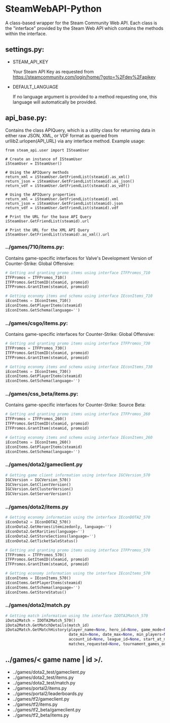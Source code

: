 SteamWebAPI-Python
==================

A class-based wrapper for the Steam Community Web API. Each class is the "interface" provided by the Steam Web API which contains the methods within the interface.

settings.py:
------------
* STEAM_API_KEY
  
  Your Steam API Key as requested from https://steamcommunity.com/login/home/?goto=%2Fdev%2Fapikey

* DEFAULT_LANGUAGE

  If no language argument is provided to a method requesting one, this language will automatically be provided.

api_base.py:
------------
Contains the class APIQuery, which is a utility class for returning data in either raw JSON, XML, or VDF format as queried from urllib2.urlopen(API_URL) via any interface method. Example usage:

    from steam_api.user import ISteamUser
    
    # Create an instance of ISteamUser
    iSteamUser = ISteamUser()

    # Using the APIQuery methods
    return_xml = iSteamUser.GetFriendList(steamid).as_xml()
    return_json = iSteamUser.GetFriendList(steamid).as_json()
    return_vdf = iSteamUser.GetFriendList(steamid).as_vdf()

    # Using the APIQuery properties
    return_xml = iSteamUser.GetFriendList(steamid).xml
    return_json = iSteamUser.GetFriendList(steamid).json
    return_vdf = iSteamUser.GetFriendList(steamid).vdf

    # Print the URL for the base API Query
    iSteamUser.GetFriendList(steamid).url
    
    # Print the URL for the XML API Query
    iSteamUser.GetFriendList(steamid).as_xml().url

### ../games/710/items.py:
Contains game-specific interfaces for Valve's Development Version of Counter-Strike: Global Offensive:
```python
# Getting and granting promo items using interface ITFPromos_710
ITFPromos = ITFPromos_710()
ITFPromos.GetItemID(steamid, promoid)
ITFPromos.GrantItem(steamid, promoid)

# Getting economy items and schema using interface IEconItems_710
iEconItems = IEconItems_710()
iEconItems.GetPlayerItems(steamid)
iEconItems.GetSchema(language='')
```

### ../games/csgo/items.py:
Contains game-specific interfaces for Counter-Strike: Global Offensive:
```python
# Getting and granting promo items using interface ITFPromos_730
ITFPromos = ITFPromos_730()
ITFPromos.GetItemID(steamid, promoid)
ITFPromos.GrantItem(steamid, promoid)

# Getting economy items and schema using interface IEconItems_730
iEconItems = IEconItems_730()
iEconItems.GetPlayerItems(steamid)
iEconItems.GetSchema(language='')
```

### ../games/css_beta/items.py:
Contains game-specific interfaces for Counter-Strike: Source Beta:
```python
# Getting and granting promo items using interface ITFPromos_260
ITFPromos = ITFPromos_260()
ITFPromos.GetItemID(steamid, promoid)
ITFPromos.GrantItem(steamid, promoid)

# Getting economy items and schema using interface IEconItems_260
iEconItems = IEconItems_260()
iEconItems.GetPlayerItems(steamid)
iEconItems.GetSchema(language='')
```

### ../games/dota2/gameclient.py
```python
# Getting game client information using interface IGCVersion_570
IGCVersion = IGCVersion_570()
IGCVersion.GetClientVersion()
IGCVersion.GetClusterVersion()
IGCVersion.GetServerVersion()
```

### ../games/dota2/items.py
```python
# Getting economy information using the interface IEconDOTA2_570
iEconDota2 = IEconDOTA2_570()
iEconDota2.GetHeroes(itemizedonly, language='')
iEconDota2.GetRarities(language='')
iEconDota2.GetStoreSections(language='')
iEconDota2.GetTicketSaleStatus()

# Getting and granting promo items using interface ITFPromos_570
ITFPromos = ITFPromos_570()
ITFPromos.GetItemID(steamid, promoid)
ITFPromos.GrantItem(steamid, promoid)

# Getting economy information using the interface IEconItems_570
iEconItems = IEconItems_570()
iEconItems.GetPlayerItems(steamid)
iEconItems.GetSchema(language='')
iEconItems.GetStoreStatus()
```

### ../games/dota2/match.py
```python
# Getting match information using the interface IDOTA2Match_570
iDota2Match = IDOTA2Match_570()
iDota2Match.GetMatchDetails(match_id)
iDota2Match.GetMatchHistory(player_name=None, hero_id=None, game_mode=None,skill=None,
                            date_min=None, date_max=None, min_players=None,
                            account_id=None, league_id=None, start_at_match_id=None,
                            matches_requested=None, tournament_games_only=None)
```

../games/< game name | id >/*.*
-----------------------------
* ../games/dota2_test/gameclient.py
* ../games/dota2_test/items.py
* ../games/dota2_test/match.py
* ../games/portal2/items.py
* ../games/portal2/leaderboards.py
* ../games/tf2/gameclient.py
* ../games/tf2/items.py
* ../games/tf2_beta/gameclient.py
* ../games/tf2_beta/items.py

